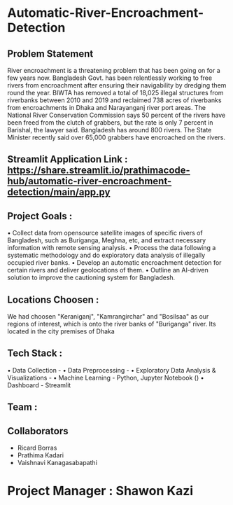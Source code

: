 # Automatic-River-Encroachment-Detection

## Problem Statement

River encroachment is a threatening problem that has been going on for a few years now. Bangladesh Govt. has been relentlessly working to free rivers from encroachment after ensuring their navigability by dredging them round the year. BIWTA has removed a total of 18,025 illegal structures from riverbanks between 2010 and 2019 and reclaimed 738 acres of riverbanks from encroachments in Dhaka and Narayanganj river port areas. The National River Conservation Commission says 50 percent of the rivers have been freed from the clutch of grabbers, but the rate is only 7 percent in Barishal, the lawyer said. Bangladesh has around 800 rivers. The State Minister recently said over 65,000 grabbers have encroached on the rivers.

## Streamlit Application Link : https://share.streamlit.io/prathimacode-hub/automatic-river-encroachment-detection/main/app.py


## Project Goals :

• Collect data from opensource satellite images of specific rivers of Bangladesh, such as Buriganga, Meghna, etc, and extract necessary information with remote sensing analysis.
• Process the data following a systematic methodology and do exploratory data analysis of illegally occupied river banks.
• Develop an automatic encroachment detection for certain rivers and deliver geolocations of them.
• Outline an AI-driven solution to improve the cautioning system for Bangladesh.


## Locations Choosen : 

We had choosen "Keraniganj", "Kamrangirchar" and "Bosilsaa" as our regions of interest, which is onto the river banks of "Buriganga" river. Its located in the city premises of Dhaka


## Tech Stack :

• Data Collection -
• Data Preprocessing -
• Exploratory Data Analysis & Visualizations -
• Machine Learning - Python, Jupyter Notebook ()
• Dashboard - Streamlit


## Team :

## Collaborators

- Ricard Borras
- Prathima Kadari
- Vaishnavi Kanagasabapathi

# Project Manager : Shawon Kazi
